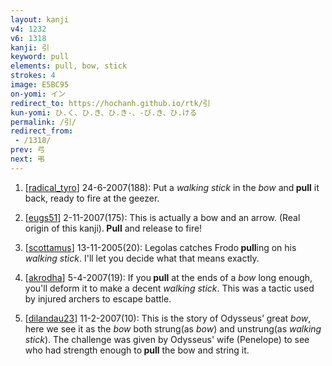```yaml
---
layout: kanji
v4: 1232
v6: 1318
kanji: 引
keyword: pull
elements: pull, bow, stick
strokes: 4
image: E5BC95
on-yomi: イン
redirect_to: https://hochanh.github.io/rtk/引
kun-yomi: ひ.く、ひ.き、ひ.き-、-び.き、ひ.ける
permalink: /引/
redirect_from:
 - /1318/
prev: 弓
next: 弔
---
```


1) [<a href="http://kanji.koohii.com/profile/radical_tyro">radical_tyro</a>] 24-6-2007(188): Put a <em>walking stick</em> in the <em>bow</em> and<strong> pull</strong> it back, ready to fire at the geezer.

2) [<a href="http://kanji.koohii.com/profile/eugs51">eugs51</a>] 2-11-2007(175): This is actually a bow and an arrow. (Real origin of this kanji).<strong> Pull</strong> and release to fire!

3) [<a href="http://kanji.koohii.com/profile/scottamus">scottamus</a>] 13-11-2005(20): Legolas catches Frodo<strong> pull</strong>ing on his <em>walking stick</em>. I&#039;ll let you decide what that means exactly.

4) [<a href="http://kanji.koohii.com/profile/akrodha">akrodha</a>] 5-4-2007(19): If you<strong> pull</strong> at the ends of a <em>bow</em> long enough, you&#039;ll deform it to make a decent <em>walking stick</em>. This was a tactic used by injured archers to escape battle.

5) [<a href="http://kanji.koohii.com/profile/dilandau23">dilandau23</a>] 11-2-2007(10): This is the story of Odysseus’ great <em>bow</em>, here we see it as the <em>bow</em> both strung(as <em>bow</em>) and unstrung(as <em>walking stick</em>). The challenge was given by Odysseus&#039; wife (Penelope) to see who had strength enough to<strong> pull</strong> the bow and string it.

